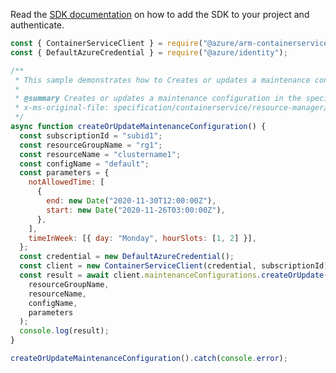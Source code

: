 Read the [SDK documentation](https://github.com/Azure/azure-sdk-for-js/blob/%40azure%2Farm-containerservice_16.1.0-beta.2/sdk/containerservice/arm-containerservice/README.md) on how to add the SDK to your project and authenticate.

```javascript
const { ContainerServiceClient } = require("@azure/arm-containerservice");
const { DefaultAzureCredential } = require("@azure/identity");

/**
 * This sample demonstrates how to Creates or updates a maintenance configuration in the specified managed cluster.
 *
 * @summary Creates or updates a maintenance configuration in the specified managed cluster.
 * x-ms-original-file: specification/containerservice/resource-manager/Microsoft.ContainerService/stable/2022-03-01/examples/MaintenanceConfigurationsCreate_Update.json
 */
async function createOrUpdateMaintenanceConfiguration() {
  const subscriptionId = "subid1";
  const resourceGroupName = "rg1";
  const resourceName = "clustername1";
  const configName = "default";
  const parameters = {
    notAllowedTime: [
      {
        end: new Date("2020-11-30T12:00:00Z"),
        start: new Date("2020-11-26T03:00:00Z"),
      },
    ],
    timeInWeek: [{ day: "Monday", hourSlots: [1, 2] }],
  };
  const credential = new DefaultAzureCredential();
  const client = new ContainerServiceClient(credential, subscriptionId);
  const result = await client.maintenanceConfigurations.createOrUpdate(
    resourceGroupName,
    resourceName,
    configName,
    parameters
  );
  console.log(result);
}

createOrUpdateMaintenanceConfiguration().catch(console.error);
```

